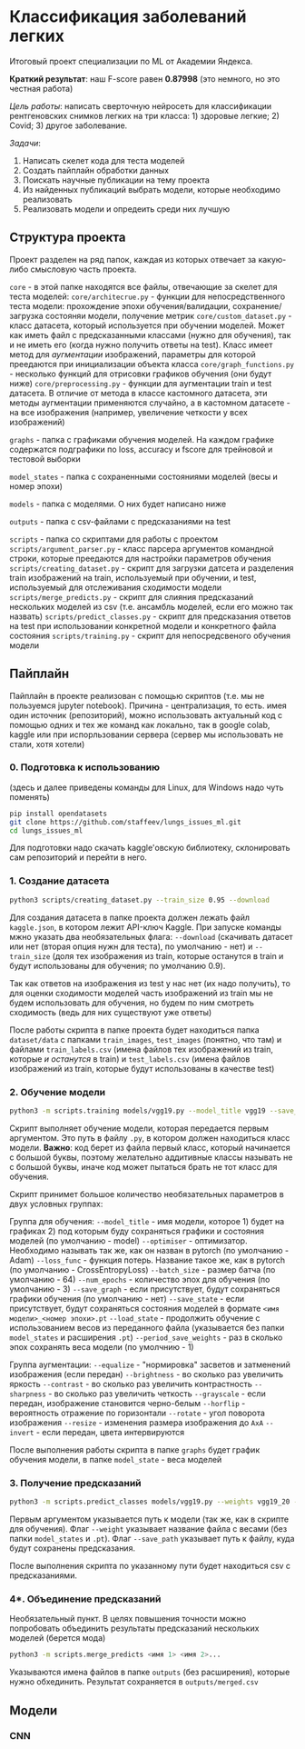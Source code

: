 # Классификация заболеваний легких

Итоговый проект специализации по ML от Академии Яндекса.

**Краткий результат**: наш F-score равен **0.87998** (это немного, но это честная работа)

*Цель работы*: написать сверточную нейросеть для классификации рентгеновских снимков легких на три класса: 1) здоровые легкие; 2) Covid; 3) другое заболевание.

*Задачи*:
1. Написать скелет кода для теста моделей
2. Создать пайплайн обработки данных
3. Поискать научные публикации на тему проекта
4. Из найденных публикаций выбрать модели, которые необходимо реализовать
5. Реализовать модели и опредеить среди них лучшую  

## Структура проекта

Проект разделен на ряд папок, каждая из которых отвечает за какую-либо смысловую часть проекта.

`core` - в этой папке находятся все файлы, отвечающие за скелет для теста моделей:
`core/architecrue.py` - функции для непосредственного теста модели: прохождение эпохи обучения/валидации, сохранение/загрузка состояняи модели, получение метрик
`core/custom_dataset.py` - класс датасета, который используется при обучении моделей. Может как иметь файл с предсказанными классами (нужно для обучения), так и не иметь его (когда нужно получить ответы на test). Класс имеет метод для *аугментации* изображений, параметры для которой преедаются при инициализации объекта класса
`core/graph_functions.py` - несколько функций для отрисовки графиков обучения (они будут ниже)
`core/preprocessing.py` - функции для аугментации train и test датасета. В отличие от метода в классе кастомного датасета, эти методы аугментации применяются случайно, а в кастомном датасете - на все изображения (например, увеличение четкости у всех изображений)

`graphs` - папка с графиками обучения моделей. На каждом графике содержатся подграфики по loss, accuracy и fscore для трейновой и тестовой выборки

`model_states` - папка с сохраненными состояниями моделей (весы и номер эпохи)

`models` - папка с моделями. О них будет написано ниже

`outputs` - папка с csv-файлами с предсказаниями на test

`scripts` - папка со скриптами для работы с проектом
`scripts/argument_parser.py` - класс парсера аргументов командной строки, которые преедаются для настройки параметров обучения
`scripts/creating_dataset.py` - скрипт для загрузки датсета и разделения train изображений на train, используемый при обучении, и test, используемый для отслеживания сходимости модели
`scripts/merge_predicts.py` - скрипт для слияния предсказаний нескольких моделей из csv (т.е. ансамбль моделей, если его можно так назвать)
`scripts/predict_classes.py` - скрипт для предсказания ответов на test при использовании конкретной модели и конкретного файла состояния
`scripts/training.py` - скрипт для непосредсвеного обучения модели

## Пайплайн

Пайплайн в проекте реализован с помощью скриптов (т.е. мы не пользуемся jupyter notebook). Причина - централизация, то есть. имея один источник (репозиторий), можно использовать актуальный код с помощью одних и тех же команд как локально, так в google colab, kaggle или при испорльзовании сервера (сервер мы использовать не стали, хотя хотели)

### 0. Подготовка к использованию

(здесь и далее приведены команды для Linux, для Windows надо чуть поменять)

```bash
pip install opendatasets
git clone https://github.com/staffeev/lungs_issues_ml.git
cd lungs_issues_ml
```

Для подготовки надо скачать kaggle'овскую библиотеку, склонировать сам репозиторий и перейти в него.

### 1. Создание датасета

```bash
python3 scripts/creating_dataset.py --train_size 0.95 --download
```

Для создания датасета в папке проекта должен лежать файл `kaggle.json`, в котором лежит API-ключ Kaggle. При запуске команды мжно указать два необязательных флага: `--download` (скачивать датасет или нет (вторая опция нужн для теста), по умолчанию - нет) и `--train_size` (доля тех изображения из train, которые останутся в train и будут использованы для обучения; по умолчанию 0.9). 

Так как ответов на изображения из test у нас нет (их надо получить), то для оценки сходимости моделей часть изображений из train мы не будем использовать для обучения, но будем по ним смотреть сходимость (ведь для них существуют уже ответы)

После работы скрипта в папке проекта будет находиться папка `dataset/data` с папками `train_images`, `test_images` (понятно, что там) и файлами `train_labels.csv` (имена файлов тех изображений из train, которые *и останутся* в train) и `test_labels.csv` (имена файлов изображений из train, которые будут использованы в качестве test)

### 2. Обучение модели

```bash
python3 -m scripts.training models/vgg19.py --model_title vgg19 --save_graph --save_state --num_epochs 20 --batch_size....
```

Скрипт выполняет обучение модели, которая передается первым аргументом. Это путь в файлу `.py`, в котором должен находиться класс модели. **Важно**: код берет из файла первый класс, который начинается с большой буквы, поэтому желательно аддитивные классы называть не с большой буквы, иначе код может пытаться брать не тот класс для обучения.

Скрипт принимет большое количество необязательных параметров в двух условных группах:

Группа для обучения:
`--model_title` - имя модели, которое 1) будет на графиках 2) под которым буду сохраняться графики и состояния моделей (по умолчанию - model)
`--optimiser` - оптимизатор. Необходимо называть так же, как он назван в pytorch (по умолчанию - Adam)
`--loss_func` - функция потерь. Название такое же, как в pytorch (по умолчанию - CrossEntropyLoss)
`--batch_size` - размер батча (по умолчанию - 64)
`--num_epochs` - количество эпох для обучения (по умолчанию - 3)
`--save_graph` - если присутствует, будут сохраняться графики обучения (по умолчанию - нет)
`--save_state` - если присутствует, будут сохраняться состояния моделей в формате `<имя модели>_<номер эпохи>.pt`
`--load_state` - продолжить обучение с использованием весов из переданного файла (указывается без папки `model_states` и расширения `.pt`)
`--period_save_weights` - раз в сколько эпох сохранять веса модели (по умолчнию - 1)

Группа аугментации:
`--equalize` - "нормировка" засветов и затменений изображения (если передан)
`--brightness` - во сколько раз увеличить яркость
`--contrast` - во сколько раз увеличить контрастность
`--sharpness` -  во сколько раз увеличить четкость
`--grayscale` - если передан, изображение становится черно-белым
`--horflip` - вероятность отражение по горизонтали
`--rotate` - угол поворота изображения
`--resize` - изменения размера изображения до `AxA`
`--invert` - если передан, цвета интервируются


После выполнения работы скрипта в папке `graphs` будет график обучения модели, в папке `model_state` - веса моделей

### 3. Получение предсказаний

```bash
python3 -m scripts.predict_classes models/vgg19.py --weights vgg19_20 --save_path outputs/vgg19.csv
```

Первым аргументом указывается путь к модели (так же, как в скрипте для обучения). Флаг `--weight` указывает название файла с весами (без папки `model_states` и `.pt`). Флаг `--save_path` указывает путь к файлу, куда будут сохранены предсказания.

После выполнения скрипта по указанному пути будет находиться csv с предсказаниями.

### 4*. Объединение предсказаний

Необязательный пункт. В целях повышения точности можно попробовать объединить результаты предсказаний нескольких моделей (берется мода)

```bash
python3 -m scripts.merge_predicts <имя 1> <имя 2>...
```
Указываются имена файлов в папке `outputs` (без расширения), которые нужно обхединить. Результат сохраняется в `outputs/merged.csv`


## Модели

### CNN